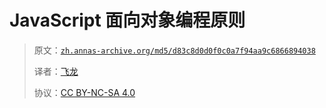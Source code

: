 # JavaScript 面向对象编程原则

> 原文：[`zh.annas-archive.org/md5/d83c8d0d0f0c0a7f94aa9c6866894038`](https://zh.annas-archive.org/md5/d83c8d0d0f0c0a7f94aa9c6866894038)
> 
> 译者：[飞龙](https://github.com/wizardforcel)
> 
> 协议：[CC BY-NC-SA 4.0](http://creativecommons.org/licenses/by-nc-sa/4.0/)